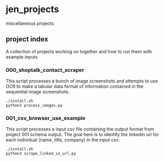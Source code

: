# jen_projects
miscellaneous projects

## project index

A collection of projects working on together and how to run them with example inputs

### 000_shoptalk_contact_scraper

This script processes a bunch of image screenshots and attempts to use OCR to make a tabular data format of information contained in the sequential image screenshots.

```
./install.sh
python3 process_images.py
```

### 001_csv_browser_use_example

This script processes a input csv file containing the output format from project 001 schema output.  The goal here is to identify the linkedin url for each individual (name, title, company) in the input csv.

```
./install.sh
python3 scrape_linked_in_url.py
```


